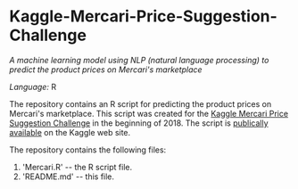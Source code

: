 # Kaggle-Mercari-Price-Suggestion-Challenge

*A machine learning model using NLP (natural language processing) to predict the product prices on Mercari's marketplace*

*Language:* R

The repository contains an R script for predicting the product prices on Mercari's marketplace. This script was created for the [Kaggle Mercari Price Suggestion Challenge](https://www.kaggle.com/c/mercari-price-suggestion-challenge) in the beginning of 2018. The script is [publically available](https://www.kaggle.com/graf10a/mercari-2-alexey-pronin) on the Kaggle web site.

The repository contains the following files:

1. 'Mercari.R' -- the R script file.
2. 'README.md' -- this file.
